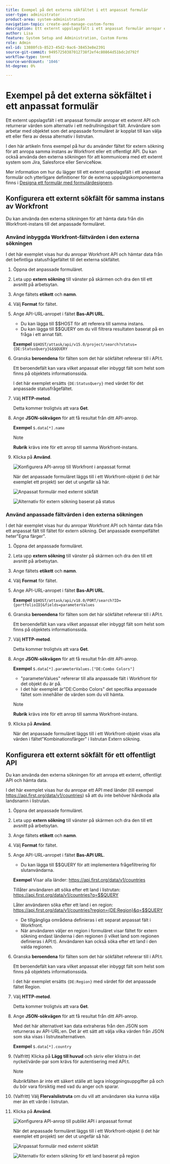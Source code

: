 ```yaml
---
title: Exempel på det externa sökfältet i ett anpassat formulär
user-type: administrator
product-area: system-administration
navigation-topic: create-and-manage-custom-forms
description: Ett externt uppslagsfält i ett anpassat formulär anropar ett externt API och returnerar värden som alternativ i ett nedrullningsbart fält. I den här artikeln finns exempel på hur du använder fältet för extern sökning för att anropa samma instans av Workfront eller ett offentligt API.
author: Lisa
feature: System Setup and Administration, Custom Forms
role: Admin
exl-id: 13880fcb-8523-45d2-9ac6-38453e8e2391
source-git-commit: 94957250387012738f2ef4c80864d51bdc2d792f
workflow-type: tm+mt
source-wordcount: '1046'
ht-degree: 0%

---
```


# Exempel på det externa sökfältet i ett anpassat formulär

Ett externt uppslagsfält i ett anpassat formulär anropar ett externt API och returnerar värden som alternativ i ett nedrullningsbart fält. Användare som arbetar med objektet som det anpassade formuläret är kopplat till kan välja ett eller flera av dessa alternativ i listrutan.

I den här artikeln finns exempel på hur du använder fältet för extern sökning för att anropa samma instans av Workfront eller ett offentligt API. Du kan också använda den externa sökningen för att kommunicera med ett externt system som Jira, Salesforce eller ServiceNow.

Mer information om hur du lägger till ett externt uppslagsfält i ett anpassat formulär och ytterligare definitioner för de externa uppslagskomponenterna finns i [Designa ett formulär med formulärdesignern](/help/quicksilver/administration-and-setup/customize-workfront/create-manage-custom-forms/form-designer/design-a-form/design-a-form.md).

## Konfigurera ett externt sökfält för samma instans av Workfront

Du kan använda den externa sökningen för att hämta data från din Workfront-instans till det anpassade formuläret.

### Använd inbyggda Workfront-fältvärden i den externa sökningen

I det här exemplet visas hur du anropar Workfront API och hämtar data från det befintliga statusfrågefältet till det externa sökfältet.

1. Öppna det anpassade formuläret.
1. Leta upp **extern sökning** till vänster på skärmen och dra den till ett avsnitt på arbetsytan.
1. Ange fältets **etikett** och **namn**.
1. Välj **Format** för fältet.
1. Ange API-URL-anropet i fältet **Bas-API URL**.

   * Du kan lägga till $$HOST för att referera till samma instans.
   * Du kan lägga till $$QUERY om du vill filtrera resultaten baserat på en fråga i ett annat fält.

   **Exempel**
   `$$HOST/attask/api/v15.0/project/search?status={DE:StatusQuery}&$$QUERY`

1. Granska **beroendena** för fälten som det här sökfältet refererar till i API:t.

   Ett beroendefält kan vara vilket anpassat eller inbyggt fält som helst som finns på objektets informationssida.

   I det här exemplet ersätts `{DE:StatusQuery}` med värdet för det anpassade statusfrågefältet.

1. Välj **HTTP-metod**.

   Detta kommer troligtvis att vara **Get**.

1. Ange **JSON-sökvägen** för att få resultat från ditt API-anrop.

   **Exempel**
   `$.data[*].name`

   >[!NOTE]
   >
   >**Rubrik** krävs inte för ett anrop till samma Workfront-instans.

1. Klicka på **Använd**.

   ![Konfigurera API-anrop till Workfront i anpassat format](assets/external-lookup-to-workfront.png)

   När det anpassade formuläret läggs till i ett Workfront-objekt (i det här exemplet ett projekt) ser det ut ungefär så här.

   ![Anpassat formulär med externt sökfält](assets/external-lookup-project-status-example1.png)

   ![Alternativ för extern sökning baserat på status](assets/external-lookup-project-status-example2.png)

### Använd anpassade fältvärden i den externa sökningen

I det här exemplet visas hur du anropar Workfront API och hämtar data från ett anpassat fält till fältet för extern sökning. Det anpassade exempelfältet heter&quot;Egna färger&quot;.

1. Öppna det anpassade formuläret.
1. Leta upp **extern sökning** till vänster på skärmen och dra den till ett avsnitt på arbetsytan.
1. Ange fältets **etikett** och **namn**.
1. Välj **Format** för fältet.
1. Ange API-URL-anropet i fältet **Bas-API URL**.

   **Exempel**
   `$$HOST/attask/api/v18.0/PORT/search?ID={portfolioID}&fields=parameterValues`

1. Granska **beroendena** för fälten som det här sökfältet refererar till i API:t.

   Ett beroendefält kan vara vilket anpassat eller inbyggt fält som helst som finns på objektets informationssida.

1. Välj **HTTP-metod**.

   Detta kommer troligtvis att vara **Get**.

1. Ange **JSON-sökvägen** för att få resultat från ditt API-anrop.

   **Exempel**
   `$.data[*].parameterValues.["DE:Combo Colors"]`

   * &quot;parameterValues&quot; refererar till alla anpassade fält i Workfront för det objekt du är på.
   * I det här exemplet är&quot;DE:Combo Colors&quot; det specifika anpassade fältet som innehåller de värden som du vill hämta.

   >[!NOTE]
   >
   >**Rubrik** krävs inte för ett anrop till samma Workfront-instans.

1. Klicka på **Använd**.

   När det anpassade formuläret läggs till i ett Workfront-objekt visas alla värden i fältet&quot;Kombinationsfärger&quot; i listrutan Extern sökning.

## Konfigurera ett externt sökfält för ett offentligt API

Du kan använda den externa sökningen för att anropa ett externt, offentligt API och hämta data.

I det här exemplet visas hur du anropar ett API med länder (till exempel <https://api.first.org/data/v1/countries>) så att du inte behöver hårdkoda alla landsnamn i listrutan.

1. Öppna det anpassade formuläret.
1. Leta upp **extern sökning** till vänster på skärmen och dra den till ett avsnitt på arbetsytan.
1. Ange fältets **etikett** och **namn**.
1. Välj **Format** för fältet.
1. Ange API-URL-anropet i fältet **Bas-API URL**.

   * Du kan lägga till $$QUERY för att implementera frågefiltrering för slutanvändarna.

   **Exempel**
Visar alla länder: <https://api.first.org/data/v1/countries>

   Tillåter användaren att söka efter ett land i listrutan: <https://api.first.org/data/v1/countries?q=$$QUERY>

   Låter användaren söka efter ett land i en region: <https://api.first.org/data/v1/countries?region={DE:Region}&q=$$QUERY>

   * De tillgängliga områdena definieras i ett separat anpassat fält i Workfront.
   * När användaren väljer en region i formuläret visar fältet för extern sökning endast länderna i den regionen (i vilket land som regionen definieras i API:t). Användaren kan också söka efter ett land i den valda regionen.

1. Granska **beroendena** för fälten som det här sökfältet refererar till i API:t.

   Ett beroendefält kan vara vilket anpassat eller inbyggt fält som helst som finns på objektets informationssida.

   I det här exemplet ersätts `{DE:Region}` med värdet för det anpassade fältet Region.

1. Välj **HTTP-metod**.

   Detta kommer troligtvis att vara **Get**.

1. Ange **JSON-sökvägen** för att få resultat från ditt API-anrop.

   Med det här alternativet kan data extraheras från den JSON som returneras av API-URL:en. Det är ett sätt att välja vilka värden från JSON som ska visas i listrutealternativen.

   **Exempel**
   `$.data[*].country`

1. (Valfritt) Klicka på **Lägg till huvud** och skriv eller klistra in det nyckel/värde-par som krävs för autentisering med API:t.

   >[!NOTE]
   >
   >Rubrikfälten är inte ett säkert ställe att lagra inloggningsuppgifter på och du bör vara försiktig med vad du anger och sparar.

1. (Valfritt) Välj **Flervalslistruta** om du vill att användaren ska kunna välja mer än ett värde i listrutan.

1. Klicka på **Använd**.

   ![Konfigurera API-anrop till publikt API i anpassat format](assets/external-lookup-to-api-for-countries.png)

   När det anpassade formuläret läggs till i ett Workfront-objekt (i det här exemplet ett projekt) ser det ut ungefär så här.

   ![Anpassat formulär med externt sökfält](assets/external-lookup-countries-example1.png)

   ![Alternativ för extern sökning för ett land baserat på region](assets/external-lookup-countries-example2.png)
